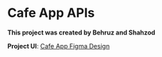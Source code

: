 # Cafe App APIs
**This project was created by Behruz and Shahzod**

**Project UI**: [Cafe App Figma Design](https://www.figma.com/design/e0ITLH5obckZvQgjC1sOit/Cafe-app?node-id=0-1&node-type=canvas&t=Glx2w9bWCNZJ8HHX-0)
